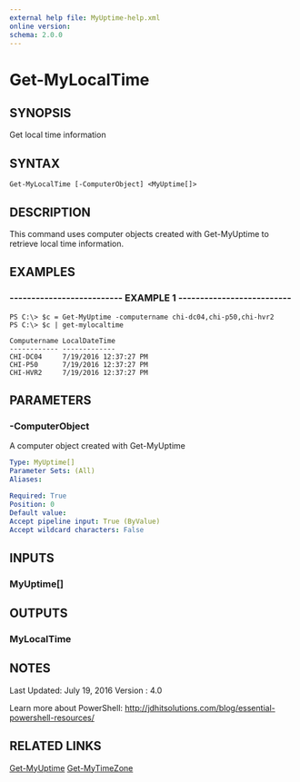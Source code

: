 ```yaml
---
external help file: MyUptime-help.xml
online version: 
schema: 2.0.0
---
```


# Get-MyLocalTime
## SYNOPSIS
Get local time information

## SYNTAX

```
Get-MyLocalTime [-ComputerObject] <MyUptime[]>
```

## DESCRIPTION
This command uses computer objects created with Get-MyUptime to retrieve local time information.

## EXAMPLES

### -------------------------- EXAMPLE 1 --------------------------
```
PS C:\> $c = Get-MyUptime -computername chi-dc04,chi-p50,chi-hvr2
PS C:\> $c | get-mylocaltime

Computername LocalDateTime        
------------ -------------        
CHI-DC04     7/19/2016 12:37:27 PM
CHI-P50      7/19/2016 12:37:27 PM
CHI-HVR2     7/19/2016 12:37:27 PM
```

## PARAMETERS

### -ComputerObject
A computer object created with Get-MyUptime

```yaml
Type: MyUptime[]
Parameter Sets: (All)
Aliases: 

Required: True
Position: 0
Default value: 
Accept pipeline input: True (ByValue)
Accept wildcard characters: False
```

## INPUTS

### MyUptime[]


## OUTPUTS

### MyLocalTime

## NOTES
Last Updated: July 19, 2016
Version     : 4.0

Learn more about PowerShell:
http://jdhitsolutions.com/blog/essential-powershell-resources/

## RELATED LINKS
[Get-MyUptime]()
[Get-MyTimeZone]()
